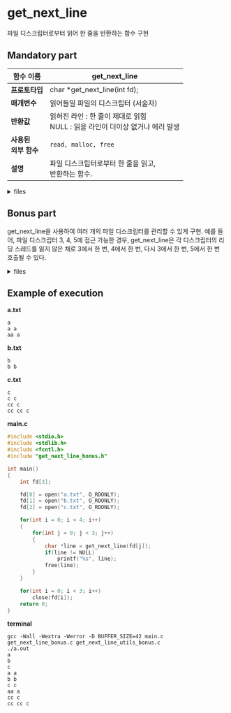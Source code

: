 # get_next_line

파일 디스크립터로부터 읽어 한 줄을 반환하는 함수 구현

## Mandatory part

| **함수 이름** | get_next_line |
| -- | ---- |
| **프로토타입** | char \*get_next_line(int fd); |
| **매개변수** | 읽어들일 파일의 디스크립터 (서술자) |
| **반환값** | 읽혀진 라인 : 한 줄이 제대로 읽힘 <br> NULL : 읽을 라인이 더이상 없거나 에러 발생 |
| **사용된 <br>외부 함수** | `read, malloc, free` |
| **설명** | 파일 디스크립터로부터 한 줄을 읽고, <br>반환하는 함수. |

<details>
<summary>files</summary>
<div markdown="1">       

- get_next_line.c
- get_next_line_utils.c
- get_next_line.h

</div>
</details>

## Bonus part

get_next_line을 사용하여 여러 개의 파일 디스크립터를 관리할 수 있게 구현. 예를 들어, 파일 디스크립터 3, 4, 5에 접근 가능한 경우, get_next_line은 각 디스크립터의 리딩 스레드를 잃지 않은 채로 3에서 한 번, 4에서 한 번, 다시 3에서 한 번, 5에서 한 번 호출될 수 있다.

<details>
<summary>files</summary>
<div markdown="1">       

- get_next_line_bonus.c
- get_next_line_utils_bonus.c
- get_next_line_bonus.h

</div>
</details>

## Example of execution

**a.txt**
```
a
a a
aa a

```

**b.txt**
```
b
b b

```

**c.txt**
```
c
c c
cc c
cc cc c

```

**main.c**
```c
#include <stdio.h>
#include <stdlib.h>
#include <fcntl.h>
#include "get_next_line_bonus.h"

int main()
{
	int fd[3];

	fd[0] = open("a.txt", O_RDONLY);
	fd[1] = open("b.txt", O_RDONLY);
	fd[2] = open("c.txt", O_RDONLY);

	for(int i = 0; i < 4; i++)
	{
		for(int j = 0; j < 3; j++)
		{
			char *line = get_next_line(fd[j]);
			if(line != NULL)
				printf("%s", line);
			free(line);
		}
	}

	for(int i = 0; i < 3; i++)
		close(fd[i]);
	return 0;
}
```

**terminal**
```
gcc -Wall -Wextra -Werror -D BUFFER_SIZE=42 main.c get_next_line_bonus.c get_next_line_utils_bonus.c
./a.out
a
b
c
a a
b b
c c
aa a
cc c
cc cc c
```